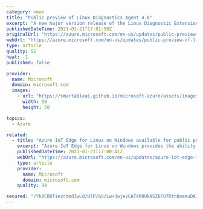 ```yaml
---
category: news
title: "Public preview of Linux Diagnostics Agent 4.0"
excerpt: "A new major version release of the Linux Diagnostic Extension is now available in public preview. "
publishedDateTime: 2021-01-21T17:01:50Z
originalUrl: "https://azure.microsoft.com/en-us/updates/public-preview-of-linux-diagnostics-agent-40/"
webUrl: "https://azure.microsoft.com/en-us/updates/public-preview-of-linux-diagnostics-agent-40/"
type: article
quality: 52
heat: -1
published: false

provider:
  name: Microsoft
  domain: microsoft.com
  images:
    - url: "https://smartableai.github.io/microsoft-azure/assets/images/organizations/microsoft.com-50x50.jpg"
      width: 50
      height: 50

topics:
  - Azure

related:
  - title: "Azure IoT Edge for Linux on Windows available for public preview"
    excerpt: "Azure IoT Edge for Linux on Windows provides the ability to run Linux containers on Windows under the Azure IoT Edge context.  This allows you to connect your Azure IoT Edge for Linux instance to your Azure IoT Hub subscription and deploy your custom Linux Edge Modules to Windows devices.\n"
    publishedDateTime: 2021-01-21T17:00:41Z
    webUrl: "https://azure.microsoft.com/en-us/updates/azure-iot-edge-for-linux-on-windows-available-for-public-preview/"
    type: article
    provider:
      name: Microsoft
      domain: microsoft.com
    quality: 84

secured: "/Yk0CBUTiezctmdIwLd/UlP/GU/Lw+3wjevCAT4hDUkNSZ6FU7RtnQnemuDA7cpoT72kdJ3sgeWa8BYmyrWhl5Y8dXKBecXAQsnE+RrJR4huSNn9ANTWY3+yImN1BpmYOGNZWVhlPe0M050JA0h1c20GLfjn+lSzp7kySAUhQr+H3frr/6uP/YkMAhwQ8Z/SZzCXg6zBnjnO5ZTNF1XOrr22DmsXRpEqeOkW69J0WSIGOnOny+YqLaXVZVPVaXyWe2MMDmPboYetkwWBaHtRWjoYWafNn7Zcwhu/qYaZ9YHndgjoRk5cdWYLisWV9sRpU1KXOHAqp/fxqD40ioAnLA74uZqGWFtXewAxP24wShY=;u/sqBPsCZ4G+6jVABMliAg=="
---
```


